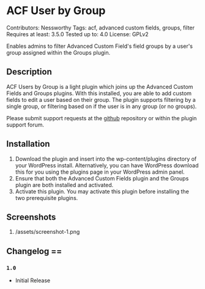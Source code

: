 # ACF User by Group
Contributors: Nessworthy
Tags: acf, advanced custom fields, groups, filter
Requires at least: 3.5.0
Tested up to: 4.0
License: GPLv2

Enables admins to filter Advanced Custom Field\'s field groups by a user\'s group assigned within the Groups plugin.

## Description

ACF Users by Group is a light plugin which joins up the Advanced Custom Fields and Groups plugins. With this installed, you are able to add custom fields to edit a user based on their group.
The plugin supports filtering by a single group, or filtering based on if the user is in any group (or no groups).

Please submit support requests at the [github](https://github.com/Nessworthy/acf-user-by-group/) repository or within the plugin support forum.

## Installation

1. Download the plugin and insert into the wp-content/plugins directory of your WordPress install. Alternatively, you can have WordPress download this for you using the plugins page in your WordPress admin panel.
2. Ensure that both the Advanced Custom Fields plugin and the Groups plugin are both installed and activated.
3. Activate this plugin. You may activate this plugin before installing the two prerequisite plugins.

## Screenshots

1. /assets/screenshot-1.png

## Changelog ==

### `1.0`

* Initial Release